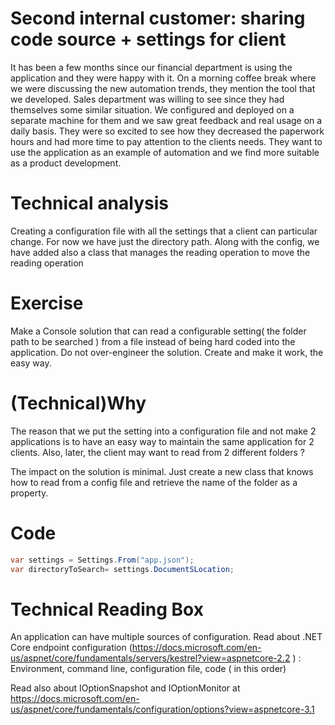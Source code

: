 # Second internal customer: sharing code source + settings for client

It has been a few months since our financial department is using the application and they were happy with it. On a morning coffee break where we were discussing the new automation trends, they mention the tool that we developed. Sales department was willing to see since they had themselves some similar situation.
We configured and deployed on a separate machine for them and we saw great feedback and real usage on a daily basis. They were so excited to see how they decreased the paperwork hours and had more time to pay attention to the clients needs.
They want to use the application as an example of automation and we find more suitable as a product development.

# Technical analysis

Creating a configuration file with all the settings that a client can particular change. For now we have just the directory path. Along with the config, we have added also a class that manages the reading operation to move the reading operation

# Exercise 
Make a Console solution that can read a configurable setting( the folder path to be searched ) from a file instead of being hard coded into the application. Do not over-engineer the solution. Create and make it work, the easy way.

# (Technical)Why
The reason that we put the setting into a configuration file and not make 2 applications is to have an easy way to maintain the same application for 2 clients. Also, later, the client may want to read from 2 different folders ?

The impact on the solution is minimal. Just create a new class that knows how to read from a config file and retrieve the name of the folder as a property.

# Code

```csharp
var settings = Settings.From("app.json");
var directoryToSearch= settings.DocumentSLocation;
```

# Technical Reading Box
An application can have multiple sources of configuration.
Read about .NET Core endpoint configuration (https://docs.microsoft.com/en-us/aspnet/core/fundamentals/servers/kestrel?view=aspnetcore-2.2 ) : Environment, command line, configuration file, code ( in this order)

Read also about IOptionSnapshot and IOptionMonitor at https://docs.microsoft.com/en-us/aspnet/core/fundamentals/configuration/options?view=aspnetcore-3.1 




